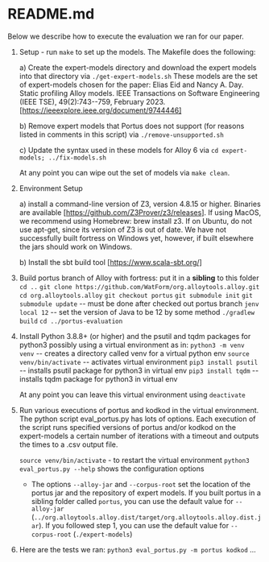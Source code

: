# README.md

Below we describe how to execute the evaluation we ran for our paper.

1.  Setup - run `make` to set up the models.  The Makefile does the following:

    a) Create the expert-models directory and download the expert models into that directory
    via `./get-expert-models.sh`
    These models are the set of expert-models chosen for the paper:
    Elias Eid and Nancy A. Day. Static profiling Alloy models. IEEE Transactions on Software Engineering (IEEE TSE), 49(2):743--759, February 2023. [https://ieeexplore.ieee.org/document/9744446] 

    b) Remove expert models that Portus does not support (for reasons listed in comments in this script) via `./remove-unsupported.sh`

    c) Update the syntax used in these models for Alloy 6 via `cd expert-models; ../fix-models.sh`

    At any point you can wipe out the set of models via `make clean`.

3. Environment Setup

    a) install a command-line version of Z3, version 4.8.15 or higher.
    Binaries are available [https://github.com/Z3Prover/z3/releases].
    If using MacOS, we recommend using Homebrew: brew install z3.
    If on Ubuntu, do not use apt-get, since its version of Z3 is out of date.
    We have not successfully built fortress on Windows yet, however, if built elsewhere the jars should work on Windows.

    b) Install the sbt build tool [https://www.scala-sbt.org/]

3. Build portus branch of Alloy with fortress: put it in a **sibling** to this folder
    `cd ..`
    `git clone https://github.com/WatForm/org.alloytools.alloy.git`
    `cd org.alloytools.alloy`
    `git checkout portus`
    `git submodule init`
    `git submodule update`      -- must be done after checked out portus branch
    `jenv local 12`             -- set the version of Java to be 12 by some method
    `./gradlew build`
    `cd ../portus-evaluation`

5. Install Python 3.8.8+ (or higher) and the psutil and tqdm packages for python3 possibly using a virtual environment as in:
    `python3 -m venv venv`       -- creates a directory called venv for a virtual python env 
    `source venv/bin/activate`   -- activates virtual environment
    `pip3 install psutil`        -- installs psutil package for python3 in virtual env
    `pip3 install tqdm`          -- installs tqdm package for python3 in virtual env

    At any point you can leave this virtual environment using `deactivate`

6. Run various executions of portus and kodkod in the virtual environment.  The python script eval_portus.py has lots of options.  Each execution of the script runs specified versions of portus and/or kodkod on the expert-models a certain number of iterations with a timeout and outputs the times to a .csv output file.

    `source venv/bin/activate`  - to restart the virtual environment
    `python3 eval_portus.py --help` shows the configuration options

    - The options `--alloy-jar` and `--corpus-root` set the location of the portus jar and the repository of expert models.  If you built portus in a sibling folder called `portus`, you can use the default value for `--alloy-jar` (`../org.alloytools.alloy.dist/target/org.alloytools.alloy.dist.jar`).  If you followed step 1, you can use the default value for `--corpus-root` (`./expert-models`)
    
7. Here are the tests we ran:
    `python3 eval_portus.py -m portus kodkod`
    ...